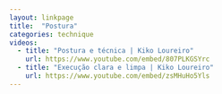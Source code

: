 ```yaml
---
layout: linkpage
title:  "Postura"
categories: technique
videos:
  - title: "Postura e técnica | Kiko Loureiro"
    url: https://www.youtube.com/embed/807PLKGSYrc
  - title: "Execução clara e limpa | Kiko Loureiro"
    url: https://www.youtube.com/embed/zsMHuHo5Yls
---
```

